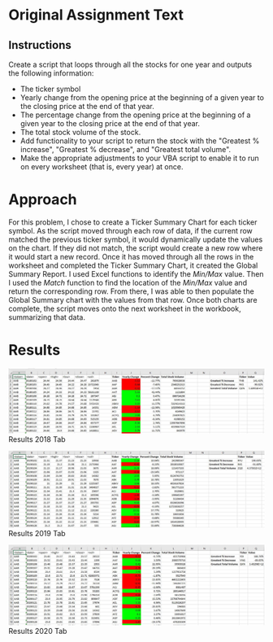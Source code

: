 # Original Assignment Text
## Instructions
Create a script that loops through all the stocks for one year and outputs the following information:
- The ticker symbol
- Yearly change from the opening price at the beginning of a given year to the closing price at the end of that year.
- The percentage change from the opening price at the beginning of a given year to the closing price at the end of that year.
- The total stock volume of the stock.
- Add functionality to your script to return the stock with the "Greatest % increase", "Greatest % decrease", and "Greatest total volume".
- Make the appropriate adjustments to your VBA script to enable it to run on every worksheet (that is, every year) at once.

# Approach
For this problem, I chose to create a Ticker Summary Chart for each ticker symbol. As the script moved through each row of data, if the current row matched the previous ticker symbol, it would dynamically update the values on the chart.  If they did not match, the script would create a new row where it would start a new record.
Once it has moved through all the rows in the worksheet and completed the Ticker Summary Chart, it created the Global Summary Report.  I used Excel functions to identify the *Min/Max* value.  Then I used the *Match* function to find the location of the *Min/Max* value and return the corresponding row.  From there, I was able to then populate the Global Summary chart with the values from that row.
Once both charts are complete, the script moves onto the next worksheet in the workbook, summarizing that data.

# Results

![Results 2018 Tab](images/results_2018.jpg)
Results 2018 Tab

![Results 2019 Tab](images/results_2019.jpg)
Results 2019 Tab

![Results 2020 Tab](images/results_2020.jpg)
Results 2020 Tab
